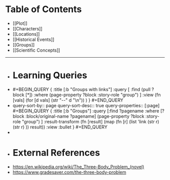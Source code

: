 # Table of Contents
- [[Plot]]
- [[Characters]]
- [[Locations]]
- [[Historical Events]]
- [[Groups]]
- [[Scientific Concepts]]
- ---
- # Learning Queries
- #+BEGIN_QUERY
  {
  :title [:b "Groups with links"]
  :query [
    :find (pull ?block [*])
    :where
    (page-property ?block :story-role "group")
  ]
  :view (fn [vals]
    (for [d vals] (str "--" d "\n"))
   )
  }
  #+END_QUERY
- query-sort-by:: page
  query-sort-desc:: true
  query-properties:: [:page]
  #+BEGIN_QUERY
  {
  :title [:b "Groups"]
  :query [:find ?pagename
  :where
  [?block :block/original-name ?pagename]
  (page-property ?block :story-role "group")
  ]
  :result-transform (fn [result]
    (map (fn [r]
      (list 'link  (str r) (str r) ))
      result))
  :view :bullet
  }
  #+END_QUERY
-
- # External References
- https://en.wikipedia.org/wiki/The_Three-Body_Problem_(novel)
- https://www.gradesaver.com/the-three-body-problem